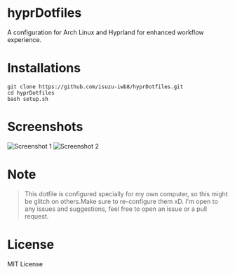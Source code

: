 # hyprDotfiles
A configuration for Arch Linux and Hyprland for enhanced workflow experience.

# Installations
```
git clone https://github.com/isuzu-iwb8/hyprDotfiles.git
cd hyprDotfiles
bash setup.sh
```

# Screenshots
![Screenshot 1](https://cdn.discordapp.com/attachments/1389209822830006404/1394692266920247528/rc1.png?ex=6877bbe4&is=68766a64&hm=e57df40c0840f7ddda5d0ab37637806bf15ddcb007f4f514e2f32a08771a8143&)
![Screenshot 2](https://cdn.discordapp.com/attachments/1389209822830006404/1394692267738136698/rc3.png?ex=6877bbe4&is=68766a64&hm=be795204a4addb8369020212977a4a9c4f7af5f432672f386f1a02c064b65f86&)

# Note
>This dotfile is configured specially for my own computer, so this might be glitch on others.Make sure to re-configure them xD.
>I'm open to any issues and suggestions, feel free to open an issue or a pull request.

# License
MIT License
